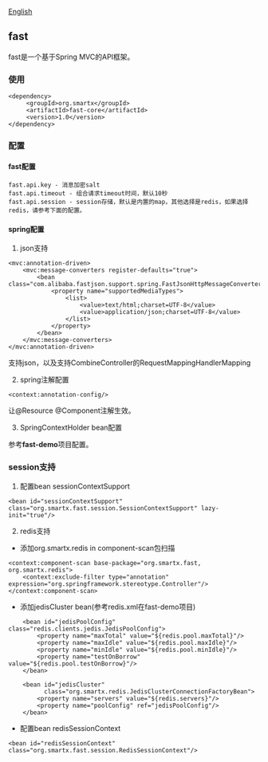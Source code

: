 [English](./README.md)

## fast
fast是一个基于Spring MVC的API框架。

### 使用
```
<dependency>
     <groupId>org.smartx</groupId>
     <artifactId>fast-core</artifactId>
     <version>1.0</version>
</dependency>
```

### 配置
#### fast配置
```
fast.api.key - 消息加密salt
fast.api.timeout - 组合请求timeout时间，默认10秒
fast.api.session - session存储，默认是内置的map，其他选择是redis，如果选择redis，请参考下面的配置。
```

#### spring配置
1. json支持
```
<mvc:annotation-driven>
    <mvc:message-converters register-defaults="true">
        <bean class="com.alibaba.fastjson.support.spring.FastJsonHttpMessageConverter">
            <property name="supportedMediaTypes">
                <list>
                    <value>text/html;charset=UTF-8</value>
                    <value>application/json;charset=UTF-8</value>
                </list>
            </property>
        </bean>
    </mvc:message-converters>
</mvc:annotation-driven>
```
支持json，以及支持CombineController的RequestMappingHandlerMapping

2. spring注解配置
```
<context:annotation-config/>
```
让@Resource @Component注解生效。

3. SpringContextHolder bean配置

参考**fast-demo**项目配置。


### session支持
1. 配置bean sessionContextSupport
```
<bean id="sessionContextSupport" class="org.smartx.fast.session.SessionContextSupport" lazy-init="true"/>
```
2. redis支持
- 添加org.smartx.redis in component-scan包扫描
```
<context:component-scan base-package="org.smartx.fast, org.smartx.redis">
    <context:exclude-filter type="annotation" expression="org.springframework.stereotype.Controller"/>
</context:component-scan>
```
- 添加jedisCluster bean(参考redis.xml在fast-demo项目)
```
    <bean id="jedisPoolConfig" class="redis.clients.jedis.JedisPoolConfig">
        <property name="maxTotal" value="${redis.pool.maxTotal}"/>
        <property name="maxIdle" value="${redis.pool.maxIdle}"/>
        <property name="minIdle" value="${redis.pool.minIdle}"/>
        <property name="testOnBorrow" value="${redis.pool.testOnBorrow}"/>
    </bean>

    <bean id="jedisCluster"
          class="org.smartx.redis.JedisClusterConnectionFactoryBean">
        <property name="servers" value="${redis.servers}"/>
        <property name="poolConfig" ref="jedisPoolConfig"/>
    </bean>
```
- 配置bean redisSessionContext
```
<bean id="redisSessionContext" class="org.smartx.fast.session.RedisSessionContext"/>
```
